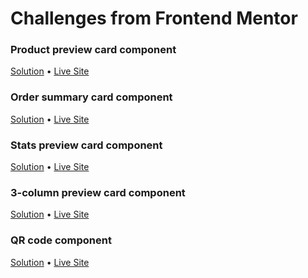# Challenges from Frontend Mentor

### Product preview card component

[Solution](https://github.com/coinfilip/frontend-mentor/tree/main/product-preview-card-component-main) &bull; [Live Site](https://coinfilip.github.io/frontend-mentor/product-preview-card-component-main/)

### Order summary card component

[Solution](https://github.com/coinfilip/frontend-mentor/tree/main/order-summary-component-main) &bull; [Live Site](https://coinfilip.github.io/frontend-mentor/order-summary-component-main/)

### Stats preview card component

[Solution](https://github.com/coinfilip/frontend-mentor/tree/main/stats-preview-card-component-main) &bull; [Live Site](https://coinfilip.github.io/frontend-mentor/stats-preview-card-component-main/)

### 3-column preview card component

[Solution](https://github.com/coinfilip/frontend-mentor/tree/main/3-column-preview-card-component-main) &bull; [Live Site](https://coinfilip.github.io/frontend-mentor/3-column-preview-card-component-main/)

### QR code component

[Solution](https://github.com/coinfilip/frontend-mentor/tree/main/qr-code-component-main) &bull; [Live Site](https://coinfilip.github.io/frontend-mentor/qr-code-component-main/)